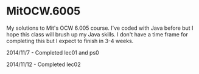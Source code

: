 MitOCW.6005
===========

My solutions to Mit's OCW 6.005 course. I've coded with Java before but I hope this class will brush up my Java skills. I don't have a time frame for completing this but I expect to finish in 3-4 weeks.

2014/11/7 - Completed lec01 and ps0

2014/11/12 - Completed lec02
